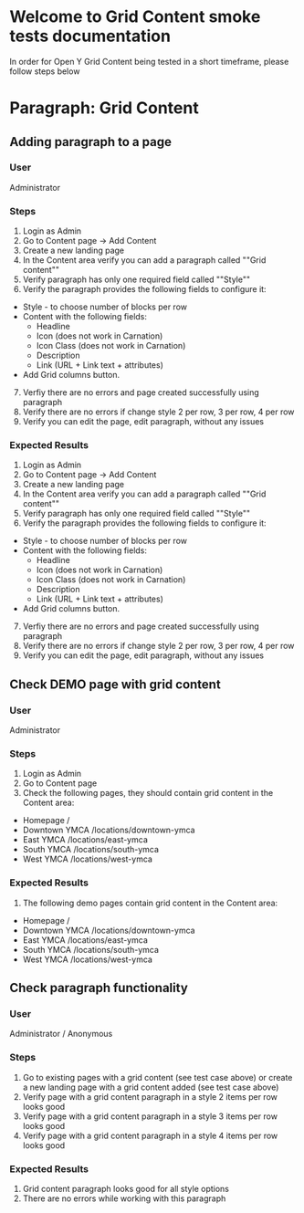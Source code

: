 # Welcome to Grid Content smoke tests documentation

In order for Open Y Grid Content being tested in a short timeframe, please follow steps below

# Paragraph: Grid Content								

## Adding paragraph to a page

### User

Administrator

### Steps

1. Login as Admin 
2. Go to Content page -> Add Content
3. Create a new landing page
4. In the Content area verify you can add a paragraph called ""Grid content""
5. Verify paragraph has only one required field called ""Style""
6. Verify the paragraph provides the following fields to configure it:
- Style  - to choose number of blocks per row 
- Content with the following fields:
  - Headline 
  - Icon (does not work in Carnation)
  - Icon Class (does not work in Carnation)
  - Description
  - Link (URL + Link text + attributes)
- Add Grid columns button. 
7. Verfiy there are no errors and page created successfully using paragraph
8. Verify there are no errors if change style 2 per row, 3 per row, 4 per row 
8. Verify you can edit the page, edit paragraph, without any issues

### Expected Results

1. Login as Admin 
2. Go to Content page -> Add Content
3. Create a new landing page
4. In the Content area verify you can add a paragraph called ""Grid content""
5. Verify paragraph has only one required field called ""Style""
6. Verify the paragraph provides the following fields to configure it:
- Style  - to choose number of blocks per row 
- Content with the following fields:
  - Headline 
  - Icon (does not work in Carnation)
  - Icon Class (does not work in Carnation)
  - Description
  - Link (URL + Link text + attributes)
- Add Grid columns button. 
7. Verfiy there are no errors and page created successfully using paragraph
8. Verify there are no errors if change style 2 per row, 3 per row, 4 per row 
8. Verify you can edit the page, edit paragraph, without any issues

## Check DEMO page with grid content

### User

Administrator

### Steps

1. Login as Admin 
2. Go to Content page
3. Check the following pages, they should contain grid content in the Content area:
- Homepage /
- Downtown YMCA /locations/downtown-ymca
- East YMCA /locations/east-ymca
- South YMCA /locations/south-ymca
- West YMCA /locations/west-ymca

### Expected Results

1. The following demo pages contain grid content in the Content area:
- Homepage /
- Downtown YMCA /locations/downtown-ymca
- East YMCA /locations/east-ymca
- South YMCA /locations/south-ymca
- West YMCA /locations/west-ymca

## Check paragraph functionality

### User

Administrator / Anonymous

### Steps

1. Go to existing pages with a grid content (see test case above) or create a new landing page with a grid content added (see test case above)
2. Verify page with a grid content paragraph in a style 2 items per row looks good
3. Verify page with a grid content paragraph in a style 3 items per row looks good
4. Verify page with a grid content paragraph in a style 4 items per row looks good

### Expected Results

1. Grid content paragraph looks good for all style options
2. There are no errors while working with this paragraph
